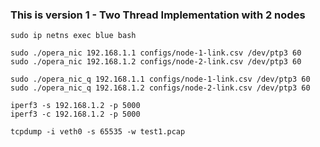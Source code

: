 ### This is version 1 - Two Thread Implementation with 2 nodes

```
sudo ip netns exec blue bash

sudo ./opera_nic 192.168.1.1 configs/node-1-link.csv /dev/ptp3 60
sudo ./opera_nic 192.168.1.2 configs/node-2-link.csv /dev/ptp3 60

sudo ./opera_nic_q 192.168.1.1 configs/node-1-link.csv /dev/ptp3 60
sudo ./opera_nic_q 192.168.1.2 configs/node-2-link.csv /dev/ptp3 60

iperf3 -s 192.168.1.2 -p 5000
iperf3 -c 192.168.1.2 -p 5000

tcpdump -i veth0 -s 65535 -w test1.pcap
```

